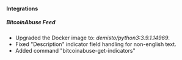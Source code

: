 #### Integrations
##### BitcoinAbuse Feed
- Upgraded the Docker image to: *demisto/python3:3.9.1.14969*.
- Fixed "Description" indicator field handling for non-english text.
- Added command "bitcoinabuse-get-indicators"

